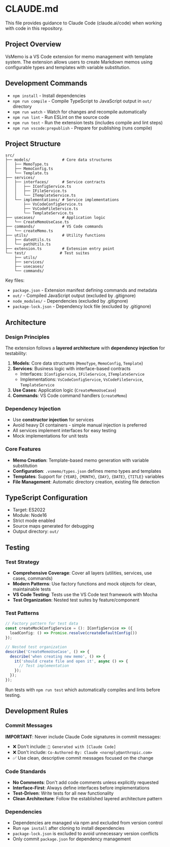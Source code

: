 # CLAUDE.md

This file provides guidance to Claude Code (claude.ai/code) when working with code in this repository.

## Project Overview

VsMemo is a VS Code extension for memo management with template system. The extension allows users to create Markdown memos using configurable types and templates with variable substitution.

## Development Commands

- `npm install` - Install dependencies
- `npm run compile` - Compile TypeScript to JavaScript output in `out/` directory
- `npm run watch` - Watch for changes and recompile automatically
- `npm run lint` - Run ESLint on the source code
- `npm run test` - Run the extension tests (includes compile and lint steps)
- `npm run vscode:prepublish` - Prepare for publishing (runs compile)

## Project Structure

```
src/
├── models/              # Core data structures
│   ├── MemoType.ts
│   ├── MemoConfig.ts
│   └── Template.ts
├── services/
│   ├── interfaces/      # Service contracts
│   │   ├── IConfigService.ts
│   │   ├── IFileService.ts
│   │   └── ITemplateService.ts
│   └── implementations/ # Service implementations
│       ├── VsCodeConfigService.ts
│       ├── VsCodeFileService.ts
│       └── TemplateService.ts
├── usecases/            # Application logic
│   └── CreateMemoUseCase.ts
├── commands/            # VS Code commands
│   └── createMemo.ts
├── utils/               # Utility functions
│   ├── dateUtils.ts
│   └── pathUtils.ts
├── extension.ts         # Extension entry point
└── test/               # Test suites
    ├── utils/
    ├── services/
    ├── usecases/
    └── commands/
```

Key files:
- `package.json` - Extension manifest defining commands and metadata
- `out/` - Compiled JavaScript output (excluded by .gitignore)
- `node_modules/` - Dependencies (excluded by .gitignore)
- `package-lock.json` - Dependency lock file (excluded by .gitignore)

## Architecture

### Design Principles

The extension follows a **layered architecture** with **dependency injection** for testability:

1. **Models**: Core data structures (`MemoType`, `MemoConfig`, `Template`)
2. **Services**: Business logic with interface-based contracts
   - Interfaces: `IConfigService`, `IFileService`, `ITemplateService`
   - Implementations: `VsCodeConfigService`, `VsCodeFileService`, `TemplateService`
3. **Use Cases**: Application logic (`CreateMemoUseCase`)
4. **Commands**: VS Code command handlers (`createMemo`)

### Dependency Injection

- Use **constructor injection** for services
- Avoid heavy DI containers - simple manual injection is preferred
- All services implement interfaces for easy testing
- Mock implementations for unit tests

### Core Features

- **Memo Creation**: Template-based memo generation with variable substitution
- **Configuration**: `.vsmemo/types.json` defines memo types and templates
- **Templates**: Support for `{YEAR}`, `{MONTH}`, `{DAY}`, `{DATE}`, `{TITLE}` variables
- **File Management**: Automatic directory creation, existing file detection

## TypeScript Configuration

- Target: ES2022
- Module: Node16
- Strict mode enabled
- Source maps generated for debugging
- Output directory: `out/`

## Testing

### Test Strategy

- **Comprehensive Coverage**: Cover all layers (utilities, services, use cases, commands)
- **Modern Patterns**: Use factory functions and mock objects for clean, maintainable tests
- **VS Code Testing**: Tests use the VS Code test framework with Mocha
- **Test Organization**: Nested test suites by feature/component

### Test Patterns

```typescript
// Factory pattern for test data
const createMockConfigService = (): IConfigService => ({
  loadConfig: () => Promise.resolve(createDefaultConfig())
});

// Nested test organization
describe('CreateMemoUseCase', () => {
  describe('when creating new memo', () => {
    it('should create file and open it', async () => {
      // Test implementation
    });
  });
});
```

Run tests with `npm run test` which automatically compiles and lints before testing.

## Development Rules

### Commit Messages

**IMPORTANT**: Never include Claude Code signatures in commit messages:
- ❌ Don't include: `🤖 Generated with [Claude Code]`
- ❌ Don't include: `Co-Authored-By: Claude <noreply@anthropic.com>`
- ✅ Use clean, descriptive commit messages focused on the change

### Code Standards

- **No Comments**: Don't add code comments unless explicitly requested
- **Interface-First**: Always define interfaces before implementations
- **Test-Driven**: Write tests for all new functionality
- **Clean Architecture**: Follow the established layered architecture pattern

### Dependencies

- Dependencies are managed via npm and excluded from version control
- Run `npm install` after cloning to install dependencies
- `package-lock.json` is excluded to avoid unnecessary version conflicts
- Only commit `package.json` for dependency management